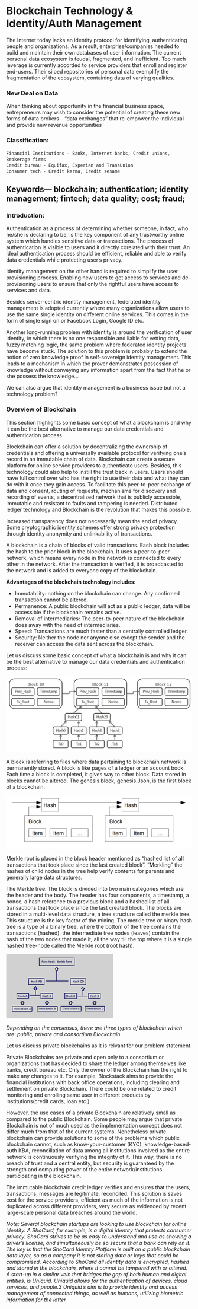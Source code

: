 # Blockchain Technology & Identity/Auth Management

The Internet today lacks an identity protocol for identifying, authenticating people and organizations. As a result, enterprise/companies needed to build and maintain their own databases of user information. The current personal data ecosystem is feudal, fragmented, and inefficient. Too much leverage is currently accorded to service providers that enroll and register end-users. Their siloed repositories of personal data exemplify the fragmentation of the ecosystem, containing data of varying qualities.

### New Deal on Data

When thinking about opportunity in the financial business space, entrepreneurs may wish to consider the potential of creating these new forms of data brokers – “data exchanges” that re-empower the individual and provide new revenue opportunities


### Classification:
	Financial Institutions - Banks, Internet banks, Credit unions, Brokerage firms
	Credit bureau - Equifax, Experian and TransUnion
	Consumer tech - Credit karma, Credit sesame


## Keywords— blockchain; authentication; identity management; fintech; data quality; cost; fraud;

### Introduction: 

Authentication as a process of determining whether someone, in fact, who he/she is declaring to be, is the key component of any trustworthy online system which handles sensitive data or transactions. The process of authentication is visible to users and it directly corelated with their trust. An ideal authentication process should be efficient, reliable and able to verify data credentials while protecting user’s privacy. 

Identity management on the other hand is required to simplify the user provisioning process. Enabling new users to get access to services and de-provisioning users to ensure that only the rightful users have access to services and data.

Besides server-centric identity management, federated identity management is adopted currently where
many organizations allow users to use the same single identity on different online services. This comes in the form of single sign on or Facebook Login, Google ID etc.

Another long-running problem with identity is around the verification of user identity, in which there is no one responsible and liable for vetting data, fuzzy matching logic, the same problem where federated identity projects have become stuck. The solution to this problem is probably to extend the notion of zero knowledge proof in self-sovereign identity management. This leads to a mechanism in which the prover demonstrates possession of knowledge without conveying any information apart from the fact that he or she possess the knowledge...

We can also argue that identity management is a business issue but not a technology problem?

### Overview of Blockchain

This section highlights some basic concept of what a blockchain is and why it can be the best alternative to manage our data credentials and authentication process.

Blockchain can offer a solution by decentralizing the ownership of credentials and offering a universally available protocol for verifying one’s record in an immutable chain of data. Blockchain can create a secure platform for online service providers to authenticate users. Besides, this technology could also help to instill the trust back in users. Users should have full control over who has the right to use their data and what they can do with it once they gain access. To facilitate this peer-to-peer exchange of data and consent, routing of requests, mechanisms for discovery and recording of events, a decentralized network that is publicly accessible, immutable and resistant to faults and tampering is needed. Distributed ledger technology and Blockchain is the revolution that makes this possible. 

Increased transparency does not necessarily mean the end of privacy. Some cryptographic identity schemes offer strong privacy protection through identity anonymity and unlinkability of transactions.

A blockchain is a chain of blocks of valid transactions. Each block includes the hash to the prior block
in the blockchain. It uses a peer-to-peer network, which means every node in the network is connected to every other in the network. After the transaction is verified, it is broadcasted to the network and is added to everyone copy of the blockchain.

**Advantages of the blockchain technology includes:**
* Immutability: nothing on the blockchain can change. Any confirmed transaction cannot be altered.
* Permanence: A public blockchain will act as a public ledger, data will be accessible if the blockchain remains active.
* Removal of intermediaries: The peer-to-peer nature of the blockchain does away with the need of intermediaries.
* Speed: Transactions are much faster than a centrally controlled ledger.
* Security: Neither the node nor anyone else except the sender and the receiver can access the data sent across the blockchain. 

Let us discuss some basic concept of what a blockchain is and why it can be the best alternative to manage our data credentials and authentication process:

![Blockchain](/images/blockchain.jpg)

A block is referring to files where data pertaining to blockchain network is permanently stored. A block is like pages of a ledger or an account book. Each time a block is completed, it gives way to other block. Data stored in blocks cannot be altered. The genesis block, genesis.Json, is the first block of a blockchain. 

![Structured connections of Blockchain's blocks](/images/block1.png)

Merkle root is placed in the block header mentioned as “hashed list of all transactions that took place since the last created block”. “Merkling” the hashes of child nodes in the tree help verify contents for parents and generally large data structures.

The Merkle tree: The block is divided into two main categories which are the header and the body. The header has four components, a timestamp, a nonce, a hash reference to a previous block and a hashed list of all transactions that took place since the last created block. The blocks are stored in a multi-level data structure, a tree structure called the merkle tree. This structure is the key factor of the mining. The merkle tree or binary hash tree is a type of a binary tree, where the bottom of the tree contains the transactions (hashed), the intermediate tree nodes (leaves) contain the hash of the two nodes that made it, all the way till the top where it is a single hashed tree-node called the Merkle root (root hash). 

![An overview of merkel tree](/images/merkel.png)


*Depending on the consensus, there are three types of blockchain which are: public, private and consortium Blockchain*

Let us discuss private blockchains as it is relvant for our problem statement.

Private Blockchains are private and open only to a consortium or organizations that has decided to share the ledger among themselves like banks, credit bureau etc. Only the owner of the Blockchain has the right to make any changes to it. For example, Blockstack aims to provide the financial institutions with back office operations, including clearing and settlement on private Blockchain. There could be one related to credit monitoring and enrolling same user in different products by institutions(credit cards, loan etc.). 

However, the use cases of a private Blockchain are relatively small as compared to the public Blockchain. Some people may argue that private Blockchain is not of much used as the implementation concept does not differ much from that of the current systems. Nonetheless private blockchain can provide solutions to some of the problems which public blockchain cannot, such as know-your-customer (KYC), knowledge-based-auth KBA, reconcillation of data among all institutions involved as the entire network is continuously
verifying the integrity of it. This way, there is no breach of trust and a central entity, but security is guaranteed by the strength and computing power of the entire network/institutions participating in the blockchain. 

The immutable blockchain credit ledger verifies and ensures that the users, transactions, messages are legitimate, reconciled. This solution is saves cost for the service providers, efficient as
much of the information is not duplicated across different providers, very secure as evidenced by recent large-scale personal data breaches around the world.

*Note: Several blockchain startups are looking to use blockchain for online identity. A ShoCard, for example, is a digital identity that protects consumer privacy. ShoCard strives to be as easy to understand and use as showing a driver’s license; and simultaneously be so secure that a bank can rely on it. The key is that the ShoCard Identity Platform is built on a public blockchain data layer, so as a company it is not storing data or keys that could be compromised. According to ShoCard all identity data is encrypted, hashed and stored in the blockchain, where it cannot be tampered with or altered. A start-up in a similar vein that bridges the gap of both human and digital entities, is Uniquid. Uniquid allows for the authentication of devices, cloud services, and people.3 Uniquid’s aim is to provide identity and access management of connected things, as well as humans, utilizing biometric information for the latter*